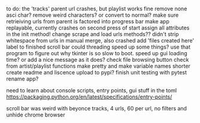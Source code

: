 to do:
    the 'tracks' parent url crashes, but playlist works fine
    remove none asci char? remove weird characters? or convert to normal? 
    make sure retrieiving urls from parent is factored into progress bar
    make app replayable, currently crashes on second press of start
    assign all attributes in the init method! change scrape and load urls methods??
    didn't strip whitespace from urls in manual merge, also crashed
    add 'files created here' label to finished scroll bar
    could threading speed up some things? use that program to figure out why tkinter is so slow to boot.
    speed up gui loading time? or add a nice message as it does?
    check file browsing button
    check from artist/playlist functions
    make pretty and make variable names shorter
    create readme and liscence
    upload to pypi?
    finish unit testing with pytest
    rename app?

need to learn about console scripts, entry points, gui stuff in the toml
https://packaging.python.org/en/latest/specifications/entry-points/

scroll bar was weird with beyonce tracks, 4 urls, 60 per url, no filters and unhide chrome browser